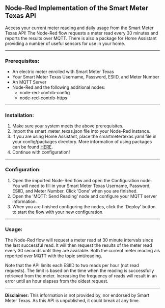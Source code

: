 ## Node-Red Implementation of the Smart Meter Texas API

Access your current meter reading and daily usage from the Smart Meter Texas API!  The Node-Red flow requests a meter read every 30 minutes and reports the results over MQTT.  There is also a package for Home Assistant providing a number of useful sensors for use in your home.

---
### Prerequisites:
* An electric meter enrolled with Smart Meter Texas
* Your Smart Meter Texas Username, Password, ESIID, and Meter Number
* An MQTT Server
* Node-Red and the following additional nodes:
   * node-red-contrib-config
   * node-red-contrib-https
---
### Installation:
1. Make sure your system meets the above prerequisites.
2. Import the smart_meter_texas.json file into your Node-Red instance.
3. If you are using Home Assistant, place the smartmetertexas.yaml file in your config/packages directory.  More information of using packages can be found [HERE](https://www.home-assistant.io/docs/configuration/packages/#create-a-packages-folder "HERE").
4. Continue with configuration!
---
### Configuration:
1. Open the imported Node-Red flow and open the Configuration node.  You will need to fill in your Smart Meter Texas Username, Password, ESIID, and Meter Number.  Click 'Done' when you are finished.
2. Open the 'MQTT: Send Reading' node and configure your MQTT server information.
3. When you are finished configuring the nodes, click the 'Deploy' button to start the flow with your new configuration.
---
### Usage:
The Node-Red flow will request a meter read at 30 minute intervals since the last successful read.  It will then request the results of the meter read every 30 seconds until they are available.  Both the current meter reading ais reported over MQTT with the topic smt/reading.  

Note that the API limits each ESIID to two reads per hour (not read requests).  The limit is based on the time when the reading is successfully retrieved from the meter.  Increasing the frequency of reads will result in an error until an hour elapses from the oldest request.

---
__Disclaimer:__ This information is not provided by, nor endorsed by Smart Meter Texas.  As this API is unpublished, it could break at any time.  